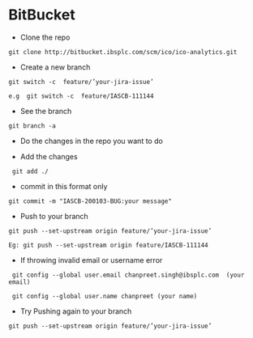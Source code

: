 # BitBucket

-   Clone the repo
```
git clone http://bitbucket.ibsplc.com/scm/ico/ico-analytics.git

```

-  Create a new branch

```
git switch -c  feature/’your-jira-issue’

```
```e.g  git switch -c  feature/IASCB-111144```

-  See the branch
```
git branch -a

```

-    Do the changes in the repo you want to do



-  Add the changes
```
 git add ./ 

```

-   commit in this format only
```
git commit -m "IASCB-200103-BUG:your message"

```

-   Push to your branch
```
git push --set-upstream origin feature/’your-jira-issue’
```
``` Eg: git push --set-upstream origin feature/IASCB-111144 ```

-  If throwing invalid email or username error

```
 git config --global user.email chanpreet.singh@ibsplc.com  (your email)

```
```
 git config --global user.name chanpreet (your name)

```
-   Try Pushing again to your branch
```
git push --set-upstream origin feature/’your-jira-issue’
```
